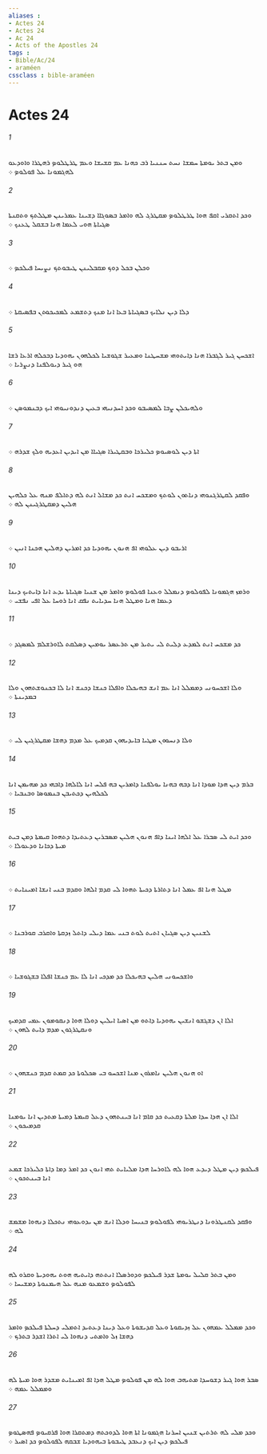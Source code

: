 ```yaml
---
aliases : 
- Actes 24
- Actes 24
- Ac 24
- Acts of the Apostles 24
tags : 
- Bible/Ac/24
- araméen
cssclass : bible-araméen
---
```


# Actes 24

###### 1
ܘܡܢ ܒܬܪ ܝܘܡܬܐ ܚܡܫܐ ܢܚܬ ܚܢܢܝܐ ܪܒ ܟܗܢܐ ܥܡ ܩܫܝܫܐ ܘܥܡ ܛܪܛܠܘܤ ܪܗܛܪܐ ܘܐܘܕܥܘ ܠܗܓܡܘܢܐ ܥܠ ܦܘܠܘܤ ܀
###### 2
ܘܟܕ ܐܬܩܪܝ ܐܩܦ ܗܘܐ ܛܪܛܠܘܤ ܡܩܛܪܓ ܠܗ ܘܐܡܪ ܒܤܘܓܐܐ ܕܫܝܢܐ ܥܡܪܝܢܢ ܡܛܠܬܟ ܘܬܩܢܬܐ ܤܓܝܐܬܐ ܗܘܝ ܠܥܡܐ ܗܢܐ ܒܫܩܠ ܛܥܢܟ ܀
###### 3
ܘܟܠܢ ܒܟܠ ܕܘܟ ܡܩܒܠܝܢܢ ܛܝܒܘܬܟ ܢܨܝܚܐ ܦܝܠܟܤ ܀
###### 4
ܕܠܐ ܕܝܢ ܢܠܐܝܟ ܒܤܓܝܐܬܐ ܒܥܐ ܐܢܐ ܡܢܟ ܕܬܫܡܥ ܠܡܟܝܟܘܬܢ ܒܦܤܝܩܬܐ ܀
###### 5
ܐܫܟܚܢ ܓܝܪ ܠܓܒܪܐ ܗܢܐ ܕܐܝܬܘܗܝ ܡܫܚܛܢܐ ܘܡܥܝܪ ܫܓܘܫܝܐ ܠܟܠܗܘܢ ܝܗܘܕܝܐ ܕܒܟܠܗ ܐܪܥܐ ܪܫܐ ܗܘ ܓܝܪ ܕܝܘܠܦܢܐ ܕܢܨܪܝܐ ܀
###### 6
ܘܠܗܝܟܠܢ ܨܒܐ ܠܡܤܝܒܘ ܘܟܕ ܐܚܕܢܝܗܝ ܒܥܝܢ ܕܢܕܘܢܝܘܗܝ ܐܝܟ ܕܒܢܡܘܤܢ ܀
###### 7
ܐܬܐ ܕܝܢ ܠܘܤܝܘܤ ܟܠܝܪܟܐ ܘܒܩܛܝܪܐ ܤܓܝܐܐ ܡܢ ܐܝܕܝܢ ܐܥܕܝܗ ܘܠܟ ܫܕܪܗ ܀
###### 8
ܘܦܩܕ ܠܩܛܪܓܢܘܗܝ ܕܢܐܬܘܢ ܠܘܬܟ ܘܡܫܟܚ ܐܢܬ ܟܕ ܡܫܐܠ ܐܢܬ ܠܗ ܕܬܐܠܦ ܡܢܗ ܥܠ ܟܠܗܝܢ ܗܠܝܢ ܕܡܩܛܪܓܝܢܢ ܠܗ ܀
###### 9
ܐܪܝܒܘ ܕܝܢ ܥܠܘܗܝ ܐܦ ܗܢܘܢ ܝܗܘܕܝܐ ܟܕ ܐܡܪܝܢ ܕܗܠܝܢ ܗܟܢܐ ܐܢܝܢ ܀
###### 10
ܘܪܡܙ ܗܓܡܘܢܐ ܠܦܘܠܘܤ ܕܢܡܠܠ ܘܥܢܐ ܦܘܠܘܤ ܘܐܡܪ ܡܢ ܫܢܝܐ ܤܓܝܐܬܐ ܝܕܥ ܐܢܐ ܕܐܝܬܝܟ ܕܝܢܐ ܕܥܡܐ ܗܢܐ ܘܡܛܠ ܗܢܐ ܚܕܝܐܝܬ ܢܦܩ ܐܢܐ ܪܘܚܐ ܥܠ ܐܦܝ ܢܦܫܝ ܀
###### 11
ܟܕ ܡܫܟܚ ܐܢܬ ܠܡܕܥ ܕܠܝܬ ܠܝ ܝܬܝܪ ܡܢ ܬܪܥܤܪ ܝܘܡܝܢ ܕܤܠܩܬ ܠܐܘܪܫܠܡ ܠܡܤܓܕ ܀
###### 12
ܘܠܐ ܐܫܟܚܘܢܝ ܕܡܡܠܠ ܐܢܐ ܥܡ ܐܢܫ ܒܗܝܟܠܐ ܘܐܦܠܐ ܟܢܫܐ ܕܟܢܫ ܐܢܐ ܠܐ ܒܟܢܘܫܬܗܘܢ ܘܠܐ ܒܡܕܝܢܬܐ ܀
###### 13
ܘܠܐ ܕܢܚܘܘܢ ܡܛܝܐ ܒܐܝܕܝܗܘܢ ܩܕܡܝܟ ܥܠ ܡܕܡ ܕܗܫܐ ܡܩܛܪܓܝܢ ܠܝ ܀
###### 14
ܒܪܡ ܕܝܢ ܗܕܐ ܡܘܕܐ ܐܢܐ ܕܒܗ ܒܗܢܐ ܝܘܠܦܢܐ ܕܐܡܪܝܢ ܒܗ ܦܠܚ ܐܢܐ ܠܐܠܗܐ ܕܐܒܗܝ ܟܕ ܡܗܝܡܢ ܐܢܐ ܠܟܠܗܝܢ ܕܟܬܝܒܢ ܒܢܡܘܤܐ ܘܒܢܒܝܐ ܀
###### 15
ܘܟܕ ܐܝܬ ܠܝ ܤܒܪܐ ܥܠ ܐܠܗܐ ܐܝܢܐ ܕܐܦ ܗܢܘܢ ܗܠܝܢ ܡܤܒܪܝܢ ܕܥܬܝܕܐ ܕܬܗܘܐ ܩܝܡܬܐ ܕܡܢ ܒܝܬ ܡܝܬܐ ܕܟܐܢܐ ܘܕܥܘܠܐ ܀
###### 16
ܡܛܠ ܗܢܐ ܐܦ ܥܡܠ ܐܢܐ ܕܬܐܪܬܐ ܕܟܝܬܐ ܬܗܘܐ ܠܝ ܩܕܡ ܐܠܗܐ ܘܩܕܡ ܒܢܝ ܐܢܫܐ ܐܡܝܢܐܝܬ ܀
###### 17
ܠܫܢܝܢ ܕܝܢ ܤܓܝܐܢ ܐܬܝܬ ܠܘܬ ܒܢܝ ܥܡܐ ܕܝܠܝ ܕܐܬܠ ܙܕܩܬܐ ܘܐܩܪܒ ܩܘܪܒܢܐ ܀
###### 18
ܘܐܫܟܚܘܢܝ ܗܠܝܢ ܒܗܝܟܠܐ ܟܕ ܡܕܟܝ ܐܢܐ ܠܐ ܥܡ ܟܢܫܐ ܐܦܠܐ ܒܫܓܘܫܝܐ ܀
###### 19
ܐܠܐ ܐܢ ܕܫܓܫܘ ܐܢܫܝܢ ܝܗܘܕܝܐ ܕܐܬܘ ܡܢ ܐܤܝܐ ܐܝܠܝܢ ܕܘܠܐ ܗܘܐ ܕܢܩܘܡܘܢ ܥܡܝ ܩܕܡܝܟ ܘܢܩܛܪܓܘܢ ܡܕܡ ܕܐܝܬ ܠܗܘܢ ܀
###### 20
ܐܘ ܗܢܘܢ ܗܠܝܢ ܢܐܡܪܘܢ ܡܢܐ ܐܫܟܚܘ ܒܝ ܤܟܠܘܬܐ ܟܕ ܩܡܬ ܩܕܡ ܟܢܫܗܘܢ ܀
###### 21
ܐܠܐ ܐܢ ܗܕܐ ܚܕܐ ܡܠܬܐ ܕܩܥܝܬ ܟܕ ܩܐܡ ܐܢܐ ܒܝܢܬܗܘܢ ܕܥܠ ܩܝܡܬܐ ܕܡܝܬܐ ܡܬܕܝܢ ܐܢܐ ܝܘܡܢܐ ܩܕܡܝܟܘܢ ܀
###### 22
ܦܝܠܟܤ ܕܝܢ ܡܛܠ ܕܝܕܥ ܗܘܐ ܠܗ ܠܐܘܪܚܐ ܗܕܐ ܡܠܝܐܝܬ ܬܗܝ ܐܢܘܢ ܟܕ ܐܡܪ ܕܡܐ ܕܐܬܐ ܟܠܝܪܟܐ ܫܡܥ ܐܢܐ ܒܝܢܬܟܘܢ ܀
###### 23
ܘܦܩܕ ܠܩܢܛܪܘܢܐ ܕܢܛܪܝܘܗܝ ܠܦܘܠܘܤ ܒܢܝܚܐ ܘܕܠܐ ܐܢܫ ܡܢ ܝܕܘܥܘܗܝ ܢܬܟܠܐ ܕܢܗܘܐ ܡܫܡܫ ܠܗ ܀
###### 24
ܘܡܢ ܒܬܪ ܩܠܝܠ ܝܘܡܬܐ ܫܕܪ ܦܝܠܟܤ ܘܕܘܪܤܠܐ ܐܢܬܬܗ ܕܐܝܬܝܗ ܗܘܬ ܝܗܘܕܝܬܐ ܘܩܪܘ ܠܗ ܠܦܘܠܘܤ ܘܫܡܥܘ ܡܢܗ ܥܠ ܗܝܡܢܘܬܐ ܕܡܫܝܚܐ ܀
###### 25
ܘܟܕ ܡܡܠܠ ܥܡܗܘܢ ܥܠ ܙܕܝܩܘܬܐ ܘܥܠ ܩܕܝܫܘܬܐ ܘܥܠ ܕܝܢܐ ܕܥܬܝܕ ܐܬܡܠܝ ܕܚܠܬܐ ܦܝܠܟܤ ܘܐܡܪ ܕܗܫܐ ܙܠ ܘܐܡܬܝ ܕܢܗܘܐ ܠܝ ܐܬܪܐ ܐܫܕܪ ܒܬܪܟ ܀
###### 26
ܤܒܪ ܗܘܐ ܓܝܪ ܕܫܘܚܕܐ ܡܬܝܗܒ ܗܘܐ ܠܗ ܡܢ ܦܘܠܘܤ ܡܛܠ ܗܕܐ ܐܦ ܐܡܝܢܐܝܬ ܡܫܕܪ ܗܘܐ ܡܝܬܐ ܠܗ ܘܡܡܠܠ ܥܡܗ ܀
###### 27
ܘܟܕ ܡܠܝ ܠܗ ܬܪܬܝܢ ܫܢܝܢ ܐܚܪܢܐ ܗܓܡܘܢܐ ܐܬܐ ܗܘܐ ܠܕܘܟܬܗ ܕܡܬܩܪܐ ܗܘܐ ܦܪܩܝܘܤ ܦܗܤܛܘܤ ܦܝܠܟܤ ܕܝܢ ܐܝܟ ܕܢܥܒܕ ܛܝܒܘܬܐ ܒܝܗܘܕܝܐ ܫܒܩܗ ܠܦܘܠܘܤ ܟܕ ܐܤܝܪ ܀
